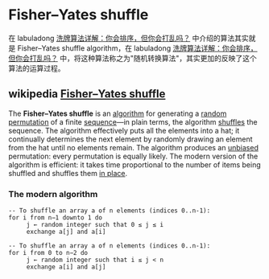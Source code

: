 # Fisher–Yates shuffle

在 labuladong [洗牌算法详解：你会排序，但你会打乱吗？](https://mp.weixin.qq.com/s?__biz=MzAxODQxMDM0Mw==&mid=2247484503&idx=1&sn=e30ef74eb16ad385c16681cd6dfe15cf&chksm=9bd7fa5faca07349c6877bc69f9a27e13585f2c5ed2237ad37ac5b272611039391acc1dcd33d&scene=21#wechat_redirect) 中介绍的算法其实就是 Fisher–Yates shuffle algorithm，在  labuladong [洗牌算法详解：你会排序，但你会打乱吗？](https://mp.weixin.qq.com/s?__biz=MzAxODQxMDM0Mw==&mid=2247484503&idx=1&sn=e30ef74eb16ad385c16681cd6dfe15cf&chksm=9bd7fa5faca07349c6877bc69f9a27e13585f2c5ed2237ad37ac5b272611039391acc1dcd33d&scene=21#wechat_redirect) 中，将这种算法称之为"随机转换算法"，其实更加的反映了这个算法的运算过程。

## wikipedia [Fisher–Yates shuffle](https://en.wikipedia.org/wiki/Fisher%E2%80%93Yates_shuffle)

The **Fisher–Yates shuffle** is an [algorithm](https://en.wikipedia.org/wiki/Algorithm) for generating a [random permutation](https://en.wikipedia.org/wiki/Random_permutation) of a finite [sequence](https://en.wikipedia.org/wiki/Sequence)—in plain terms, the algorithm [shuffles](https://en.wikipedia.org/wiki/Shuffling) the sequence. The algorithm effectively puts all the elements into a hat; it continually determines the next element by randomly drawing an element from the hat until no elements remain. The algorithm produces an [unbiased](https://en.wikipedia.org/wiki/Biased_sample) permutation: every permutation is equally likely. The modern version of the algorithm is efficient: it takes time proportional to the number of items being shuffled and shuffles them [in place](https://en.wikipedia.org/wiki/In-place_algorithm).

### The modern algorithm

```pseudocode
-- To shuffle an array a of n elements (indices 0..n-1):
for i from n−1 downto 1 do
     j ← random integer such that 0 ≤ j ≤ i
     exchange a[j] and a[i]
```



```pseudocode
-- To shuffle an array a of n elements (indices 0..n-1):
for i from 0 to n−2 do
     j ← random integer such that i ≤ j < n
     exchange a[i] and a[j]
```

